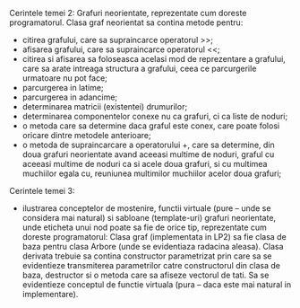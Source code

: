 Cerintele temei 2:
Grafuri neorientate, reprezentate cum doreste programatorul.
Clasa graf neorientat sa contina metode pentru:
* citirea grafului, care sa supraincarce operatorul >>;
* afisarea grafului, care sa supraincarce operatorul <<;
* citirea si afisarea sa foloseasca acelasi mod de reprezentare a grafului, care sa arate intreaga structura a grafului, ceea ce parcurgerile urmatoare nu pot face;
* parcurgerea in latime;
* parcurgerea in adancime;
* determinarea matricii (existentei) drumurilor;
* determinarea componentelor conexe nu ca grafuri, ci ca liste de noduri;
* o metoda care sa determine daca graful este conex, care poate folosi oricare dintre metodele anterioare;
* o metoda de supraincarcare a operatorului +, care sa determine, din doua grafuri neorientate avand aceeasi multime de noduri, graful cu aceeasi multime de noduri ca si acele doua grafuri, si cu multimea muchiilor egala cu, reuniunea multimilor muchiilor acelor doua grafuri;


Cerintele temei 3:
- ilustrarea conceptelor de mostenire, functii virtuale (pure – unde se considera mai natural) si sabloane (template-uri)
grafuri neorientate, unde eticheta unui nod poate sa fie de orice tip, reprezentate cum doreste programatorul:
Clasa graf (implementata in LP2) sa fie clasa de baza pentru clasa Arbore (unde se evidentiaza radacina aleasa). Clasa derivata trebuie sa contina constructor parametrizat prin care sa se evidentieze transmiterea parametrilor catre constructorul din clasa de baza, destructor si  o metoda care sa afiseze vectorul de tati. Sa se evidentieze conceptul de functie virtuala (pura – daca este mai natural in implementare).


